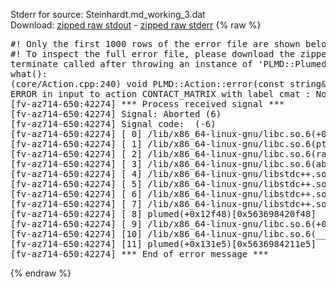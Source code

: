 Stderr for source:  Steinhardt.md_working_3.dat   
Download: [zipped raw stdout](Steinhardt.md_working_3.dat.plumed.stdout.txt.zip) - [zipped raw stderr](Steinhardt.md_working_3.dat.plumed.stderr.txt.zip) 
{% raw %}
<pre>
#! Only the first 1000 rows of the error file are shown below
#! To inspect the full error file, please download the zipped raw stderr file above
terminate called after throwing an instance of 'PLMD::Plumed::ExceptionError'
what():
(core/Action.cpp:240) void PLMD::Action::error(const string&) const
ERROR in input to action CONTACT_MATRIX with label cmat : No atoms have been read in
[fv-az714-650:42274] *** Process received signal ***
[fv-az714-650:42274] Signal: Aborted (6)
[fv-az714-650:42274] Signal code:  (-6)
[fv-az714-650:42274] [ 0] /lib/x86_64-linux-gnu/libc.so.6(+0x42520)[0x7f689d242520]
[fv-az714-650:42274] [ 1] /lib/x86_64-linux-gnu/libc.so.6(pthread_kill+0x12c)[0x7f689d2969fc]
[fv-az714-650:42274] [ 2] /lib/x86_64-linux-gnu/libc.so.6(raise+0x16)[0x7f689d242476]
[fv-az714-650:42274] [ 3] /lib/x86_64-linux-gnu/libc.so.6(abort+0xd3)[0x7f689d2287f3]
[fv-az714-650:42274] [ 4] /lib/x86_64-linux-gnu/libstdc++.so.6(+0xa2b9e)[0x7f689d6a2b9e]
[fv-az714-650:42274] [ 5] /lib/x86_64-linux-gnu/libstdc++.so.6(+0xae20c)[0x7f689d6ae20c]
[fv-az714-650:42274] [ 6] /lib/x86_64-linux-gnu/libstdc++.so.6(+0xae277)[0x7f689d6ae277]
[fv-az714-650:42274] [ 7] /lib/x86_64-linux-gnu/libstdc++.so.6(__cxa_rethrow+0x4b)[0x7f689d6ae52b]
[fv-az714-650:42274] [ 8] plumed(+0x12f48)[0x563698420f48]
[fv-az714-650:42274] [ 9] /lib/x86_64-linux-gnu/libc.so.6(+0x29d90)[0x7f689d229d90]
[fv-az714-650:42274] [10] /lib/x86_64-linux-gnu/libc.so.6(__libc_start_main+0x80)[0x7f689d229e40]
[fv-az714-650:42274] [11] plumed(+0x131e5)[0x5636984211e5]
[fv-az714-650:42274] *** End of error message ***
</pre>
{% endraw %}
